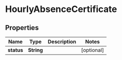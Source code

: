 

# HourlyAbsenceCertificate


## Properties

| Name | Type | Description | Notes |
|------------ | ------------- | ------------- | -------------|
|**status** | **String** |  |  [optional] |



